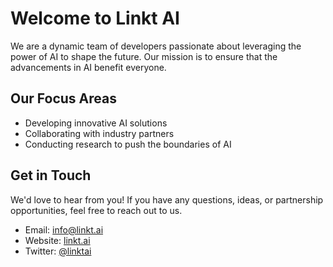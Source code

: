 # Welcome to Linkt AI

We are a dynamic team of developers passionate about leveraging the power of AI to shape the future. Our mission is to ensure that the advancements in AI benefit everyone.

## Our Focus Areas

- Developing innovative AI solutions
- Collaborating with industry partners
- Conducting research to push the boundaries of AI

## Get in Touch

We'd love to hear from you! If you have any questions, ideas, or partnership opportunities, feel free to reach out to us.

- Email: info@linkt.ai
- Website: [linkt.ai](https://linkt.ai)
- Twitter: [@linktai](https://twitter.com/_linktai)
